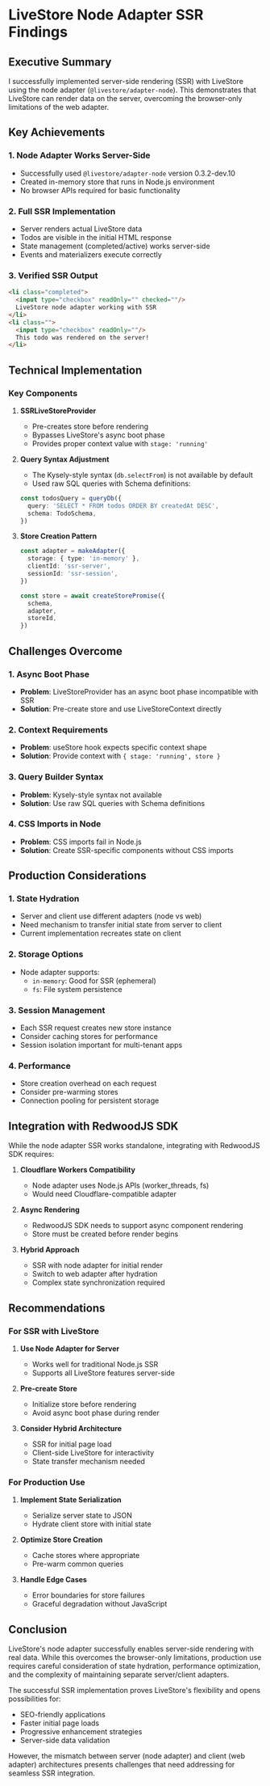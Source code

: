 # LiveStore Node Adapter SSR Findings

## Executive Summary

I successfully implemented server-side rendering (SSR) with LiveStore using the node adapter (`@livestore/adapter-node`). This demonstrates that LiveStore can render data on the server, overcoming the browser-only limitations of the web adapter.

## Key Achievements

### 1. Node Adapter Works Server-Side
- Successfully used `@livestore/adapter-node` version 0.3.2-dev.10
- Created in-memory store that runs in Node.js environment
- No browser APIs required for basic functionality

### 2. Full SSR Implementation
- Server renders actual LiveStore data
- Todos are visible in the initial HTML response
- State management (completed/active) works server-side
- Events and materializers execute correctly

### 3. Verified SSR Output
```html
<li class="completed">
  <input type="checkbox" readOnly="" checked=""/>
  LiveStore node adapter working with SSR
</li>
<li class="">
  <input type="checkbox" readOnly=""/>
  This todo was rendered on the server!
</li>
```

## Technical Implementation

### Key Components

1. **SSRLiveStoreProvider**
   - Pre-creates store before rendering
   - Bypasses LiveStore's async boot phase
   - Provides proper context value with `stage: 'running'`

2. **Query Syntax Adjustment**
   - The Kysely-style syntax (`db.selectFrom`) is not available by default
   - Used raw SQL queries with Schema definitions:
   ```typescript
   const todosQuery = queryDb({
     query: 'SELECT * FROM todos ORDER BY createdAt DESC',
     schema: TodoSchema,
   })
   ```

3. **Store Creation Pattern**
   ```typescript
   const adapter = makeAdapter({
     storage: { type: 'in-memory' },
     clientId: 'ssr-server',
     sessionId: 'ssr-session',
   })
   
   const store = await createStorePromise({
     schema,
     adapter,
     storeId,
   })
   ```

## Challenges Overcome

### 1. Async Boot Phase
- **Problem**: LiveStoreProvider has an async boot phase incompatible with SSR
- **Solution**: Pre-create store and use LiveStoreContext directly

### 2. Context Requirements
- **Problem**: useStore hook expects specific context shape
- **Solution**: Provide context with `{ stage: 'running', store }`

### 3. Query Builder Syntax
- **Problem**: Kysely-style syntax not available
- **Solution**: Use raw SQL queries with Schema definitions

### 4. CSS Imports in Node
- **Problem**: CSS imports fail in Node.js
- **Solution**: Create SSR-specific components without CSS imports

## Production Considerations

### 1. State Hydration
- Server and client use different adapters (node vs web)
- Need mechanism to transfer initial state from server to client
- Current implementation recreates state on client

### 2. Storage Options
- Node adapter supports:
  - `in-memory`: Good for SSR (ephemeral)
  - `fs`: File system persistence

### 3. Session Management
- Each SSR request creates new store instance
- Consider caching stores for performance
- Session isolation important for multi-tenant apps

### 4. Performance
- Store creation overhead on each request
- Consider pre-warming stores
- Connection pooling for persistent storage

## Integration with RedwoodJS SDK

While the node adapter SSR works standalone, integrating with RedwoodJS SDK requires:

1. **Cloudflare Workers Compatibility**
   - Node adapter uses Node.js APIs (worker_threads, fs)
   - Would need Cloudflare-compatible adapter

2. **Async Rendering**
   - RedwoodJS SDK needs to support async component rendering
   - Store must be created before render begins

3. **Hybrid Approach**
   - SSR with node adapter for initial render
   - Switch to web adapter after hydration
   - Complex state synchronization required

## Recommendations

### For SSR with LiveStore

1. **Use Node Adapter for Server**
   - Works well for traditional Node.js SSR
   - Supports all LiveStore features server-side

2. **Pre-create Store**
   - Initialize store before rendering
   - Avoid async boot phase during render

3. **Consider Hybrid Architecture**
   - SSR for initial page load
   - Client-side LiveStore for interactivity
   - State transfer mechanism needed

### For Production Use

1. **Implement State Serialization**
   - Serialize server state to JSON
   - Hydrate client store with initial state

2. **Optimize Store Creation**
   - Cache stores where appropriate
   - Pre-warm common queries

3. **Handle Edge Cases**
   - Error boundaries for store failures
   - Graceful degradation without JavaScript

## Conclusion

LiveStore's node adapter successfully enables server-side rendering with real data. While this overcomes the browser-only limitations, production use requires careful consideration of state hydration, performance optimization, and the complexity of maintaining separate server/client adapters.

The successful SSR implementation proves LiveStore's flexibility and opens possibilities for:
- SEO-friendly applications
- Faster initial page loads
- Progressive enhancement strategies
- Server-side data validation

However, the mismatch between server (node adapter) and client (web adapter) architectures presents challenges that need addressing for seamless SSR integration.